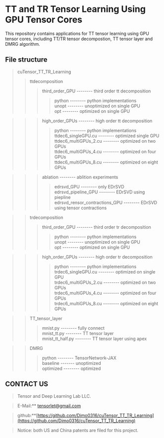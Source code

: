 #                     TT and TR Tensor Learning Using GPU Tensor Cores

This repository contains applications for TT tensor learning using GPU tensor cores, including TT/TR tensor decompostion, TT tensor layer and DMRG algorithm. 


## File structure

> cuTensor_TT_TR_Learning
>> ttdecomposition
>>> third_order_GPU -------- third order tt decomposition <br>
>>>> python -------- python implementations  <br>
>>>> unopt -------- unoptimized on single GPU <br>
>>>> opt -------- optimized on single GPU <br>


>>> high_order_GPUs -------- high order tt decomposition <br>
>>>> python -------- python implementations <br>
>>>> ttdec6_singleGPU.cu -------- optimized single GPU <br>
>>>> ttdec6_multiGPUs_2.cu -------- optimized on two GPUs <br>
>>>> ttdec6_multiGPUs_4.cu -------- optimized on four GPUs <br>
>>>> ttdec6_multiGPUs_8.cu -------- optimized on eight GPUs <br>


>>> ablation -------- ablition experiments <br>
>>>> edrsvd_GPU -------- only EDrSVD <br>
>>>> edrsvd_pipeline_GPU -------- EDrSVD using piepline <br>
>>>> edrsvd_rensor_contractions_GPU -------- EDrSVD using tensor contractions <br>


>> trdecomposition
>>> third_order_GPU -------- third order tr decomposition <br>
>>>> python -------- python implementations  <br>
>>>> unopt -------- unoptimized on single GPU <br>
>>>> opt -------- optimized on single GPU <br>

>>> high_order_GPUs -------- high order tr decomposition <br>
>>>> python -------- python implementations <br>
>>>> trdec6_singleGPU.cu -------- optimized on single GPU  <br>
>>>> trdec6_multiGPUs_2.cu -------- optimized on two GPUs  <br>
>>>> trdec6_multiGPUs_4.cu -------- optimized on four GPUs  <br>
>>>> trdec6_multiGPUs_8.cu -------- optimized on eight GPUs  <br>

>> TT_tensor_layer
>>> mnist.py -------- fully connect <br>
>>> mnist_tt.py -------- TT tensor layer <br>
>>> mnist_tt_half.py -------- TT tensor layer using apex <br>

>> DMRG
>>> python -------- TensorNetwork-JAX <br>
>>> baseline ------- unoptimized <br>
>>> optimized -------- optimized <br>


## CONTACT US

> Tensor and Deep Learning Lab LLC. 

> E-Mail:** tensorlet@gmail.com

> github:**[https://github.com/Dimo0316/cuTensor_TT_TR_Learning](https://github.com/Dimo0316/cuTensor_TT_TR_Learning)

> Notice: both US and China patents are filed for this project.